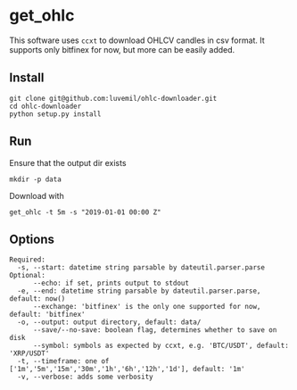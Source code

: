 # get_ohlc

This software uses `ccxt` to download OHLCV candles in csv format.
It supports only bitfinex for now, but more can be easily added.


## Install

```
git clone git@github.com:luvemil/ohlc-downloader.git
cd ohlc-downloader
python setup.py install
```

## Run

Ensure that the output dir exists
```
mkdir -p data
```

Download with
```
get_ohlc -t 5m -s "2019-01-01 00:00 Z"
```

## Options

```
Required:
  -s, --start: datetime string parsable by dateutil.parser.parse
Optional:
      --echo: if set, prints output to stdout
  -e, --end: datetime string parsable by dateutil.parser.parse, default: now()
      --exchange: 'bitfinex' is the only one supported for now, default: 'bitfinex'
  -o, --output: output directory, default: data/
      --save/--no-save: boolean flag, determines whether to save on disk
      --symbol: symbols as expected by ccxt, e.g. 'BTC/USDT', default: 'XRP/USDT'
  -t, --timeframe: one of ['1m','5m','15m','30m','1h','6h','12h','1d'], default: '1m'
  -v, --verbose: adds some verbosity
```
